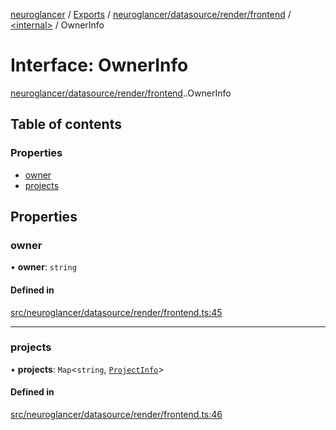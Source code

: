 [neuroglancer](../README.md) / [Exports](../modules.md) / [neuroglancer/datasource/render/frontend](../modules/neuroglancer_datasource_render_frontend.md) / [<internal\>](../modules/neuroglancer_datasource_render_frontend._internal_.md) / OwnerInfo

# Interface: OwnerInfo

[neuroglancer/datasource/render/frontend](../modules/neuroglancer_datasource_render_frontend.md).[<internal>](../modules/neuroglancer_datasource_render_frontend._internal_.md).OwnerInfo

## Table of contents

### Properties

- [owner](neuroglancer_datasource_render_frontend._internal_.OwnerInfo.md#owner)
- [projects](neuroglancer_datasource_render_frontend._internal_.OwnerInfo.md#projects)

## Properties

### owner

• **owner**: `string`

#### Defined in

[src/neuroglancer/datasource/render/frontend.ts:45](https://github.com/ActiveBrainAtlas2/neuroglancer/blob/91617476/src/neuroglancer/datasource/render/frontend.ts#L45)

___

### projects

• **projects**: `Map`<`string`, [`ProjectInfo`](neuroglancer_datasource_render_frontend._internal_.ProjectInfo.md)\>

#### Defined in

[src/neuroglancer/datasource/render/frontend.ts:46](https://github.com/ActiveBrainAtlas2/neuroglancer/blob/91617476/src/neuroglancer/datasource/render/frontend.ts#L46)
